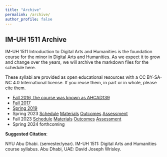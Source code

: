 ```yaml
---
title: "Archive"
permalink: /archive/
author_profile: false
---
```


## IM-UH 1511 Archive

IM-UH 1511 Introduction to Digital Arts and Humanities is the foundation course for the minor in Digital Arts and Humanities. As we expect it to grow and change over the years, we will archive the markdown files for the schedule here. 

These syllabi are provided as open educational resources with a CC BY-SA-NC 4.0 International license. If you reuse them, in part or in whole, please cite them.

- [Fall 2016, the course was known as AHCAD139](https://wp.nyu.edu/ahcad139/) 
- [Fall 2017](https://github.com/DAAHNYUAD/daahnyuad.github.io/blob/master/assets/archive/F17/Intro-DH-IM-UH-1111X-001-F17.pdf)
- [Spring 2019](https://wp.nyu.edu/introdh/)
- Spring 2023 [Schedule](https://github.com/DAAHNYUAD/daahnyuad.github.io/blob/master/assets/archive/S23/scheduleS23.md) [Materials](https://github.com/DAAHNYUAD/daahnyuad.github.io/blob/master/assets/archive/S23/materialsS23.md) [Outcomes](https://github.com/DAAHNYUAD/daahnyuad.github.io/blob/master/assets/archive/S23/outcomesS23.md) [Assessment](https://github.com/DAAHNYUAD/daahnyuad.github.io/blob/master/assets/archive/S23/assessmentS23.md)
- Fall 2023 [Schedule]() [Materials](https://github.com/DAAHNYUAD/daahnyuad.github.io/blob/master/assets/archive/F23/materialsF23.md) [Outcomes](https://github.com/DAAHNYUAD/daahnyuad.github.io/blob/master/assets/archive/F23/outcomesF23.md) [Assessment](https://github.com/DAAHNYUAD/daahnyuad.github.io/blob/master/assets/archive/F23/assessmentF23.md)
- Spring 2024 forthcoming 


**Suggested Citation**: 

NYU Abu Dhabi. (semester/year). IM-UH 1511: Digital Arts and Humanities course syllabus. Abu Dhabi, UAE: David Joseph Wrisley.